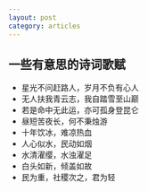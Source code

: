 ```yaml
---
layout: post
category: articles
---
```


## 一些有意思的诗词歌赋

- 星光不问赶路人，岁月不负有心人
- 无人扶我青云志，我自踏雪至山巅
- 若是命中无此运，亦可孤身登昆仑
- 昼短苦夜长，何不秉烛游
- 十年饮冰，难凉热血
- 人心似水，民动如烟
- 水清濯缨，水浊濯足
- 白头如新，倾盖如故
- 民为重，社稷次之，君为轻
